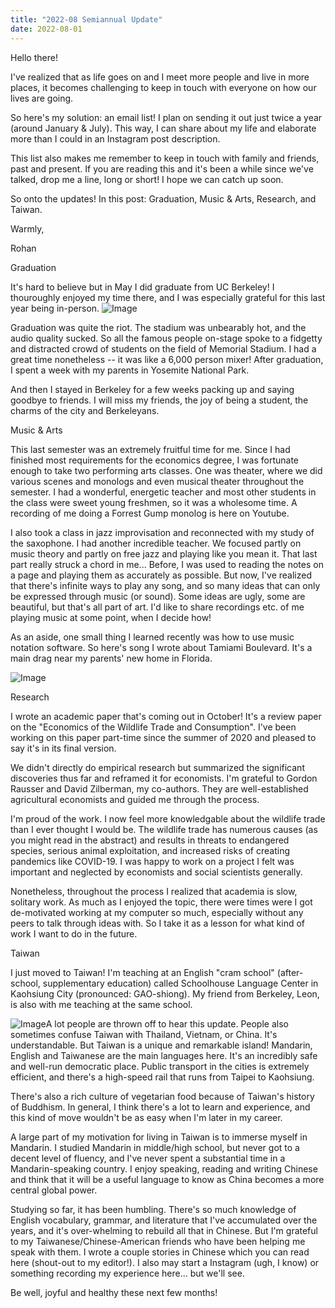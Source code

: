 ```yaml
---
title: "2022-08 Semiannual Update"
date: 2022-08-01
---
```


Hello there!

I've realized that as life goes on and I meet more people and live in more places, it becomes challenging to keep in touch with everyone on how our lives are going.

So here's my solution: an email list! I plan on sending it out just twice a year (around January & July). This way, I can share about my life and elaborate more than I could in an Instagram post description.

This list also makes me remember to keep in touch with family and friends, past and present. If you are reading this and it's been a while since we've talked, drop me a line, long or short! I hope we can catch up soon.


So onto the updates! In this post: Graduation, Music & Arts, Research, and Taiwan.

Warmly,


Rohan

Graduation

It's hard to believe but in May I did graduate from UC Berkeley! I thouroughly enjoyed my time there, and I was especially grateful for this last year being in-person. ![Image](./images/WhatsApp%20Image%202022-05-15%20at%208.02.20%20PM.jpeg)








Graduation was quite the riot. The stadium was unbearably hot, and the audio quality sucked. So all the famous people on-stage spoke to a fidgetty and distracted crowd of students on the field of Memorial Stadium. I had a great time nonetheless -- it was like a 6,000 person mixer! After graduation, I spent a week with my parents in Yosemite National Park. 

And then I stayed in Berkeley for a few weeks packing up and saying goodbye to friends. I will miss my friends, the joy of being a student, the charms of the city and Berkeleyans.

Music & Arts

This last semester was an extremely fruitful time for me. Since I had finished most requirements for the economics degree, I was fortunate enough to take two performing arts classes. One was theater, where we did various scenes and monologs and even musical theater throughout the semester. I had a wonderful, energetic teacher and most other students in the class were sweet young freshmen, so it was a wholesome time. A recording of me doing a Forrest Gump monolog is here on Youtube.


I also took a class in jazz improvisation and reconnected with my study of the saxophone. I had another incredible teacher. We focused partly on music theory and partly on free jazz and playing like you mean it. That last part really struck a chord in me... Before, I was used to reading the notes on a page and playing them as accurately as possible. But now, I've realized that there's infinite ways to play any song, and so many ideas that can only be expressed through music (or sound). Some ideas are ugly, some are beautiful, but that's all part of art. I'd like to share recordings etc. of me playing music at some point, when I decide how!


As an aside, one small thing I learned recently was how to use music notation software. So here's song I wrote about Tamiami Boulevard. It's a main drag near my parents' new home in Florida.

![Image](./images/down%20tamiami.png) 

Research

I wrote an academic paper that's coming out in October! It's a review paper on the "Economics of the Wildlife Trade and Consumption". I've been working on this paper part-time since the summer of 2020 and pleased to say it's in its final version.


We didn't directly do empirical research but summarized the significant discoveries thus far and reframed it for economists. I'm grateful to Gordon Rausser and David Zilberman, my co-authors. They are well-established agricultural economists and guided me through the process.


I'm proud of the work. I now feel more knowledgable about the wildlife trade than I ever thought I would be. The wildlife trade has numerous causes (as you might read in the abstract) and results in threats to endangered species, serious animal exploitation, and increased risks of creating pandemics like COVID-19. I was happy to work on a project I felt was important and neglected by economists and social scientists generally.


Nonetheless, throughout the process I realized that academia is slow, solitary work. As much as I enjoyed the topic, there were times were I got de-motivated working at my computer so much, especially without any peers to talk through ideas with. So I take it as a lesson for what kind of work I want to do in the future.


Taiwan

I just moved to Taiwan! I'm teaching at an English "cram school" (after-school, supplementary education) called Schoolhouse Language Center in Kaohsiung City (pronounced: GAO-shiong). My friend from Berkeley, Leon, is also with me teaching at the same school. 

![Image](./images/WhatsApp%20Image%202022-07-30%20at%209.22.52%20AM.jpeg)A lot people are thrown off to hear this update. People also sometimes confuse Taiwan with Thailand, Vietnam, or China. It's understandable. But Taiwan is a unique and remarkable island! Mandarin, English and Taiwanese are the main languages here. It's an incredibly safe and well-run democratic place. Public transport in the cities is extremely efficient, and there's a high-speed rail that runs from Taipei to Kaohsiung.




There's also a rich culture of vegetarian food because of Taiwan's history of Buddhism. In general, I think there's a lot to learn and experience, and this kind of move wouldn't be as easy when I'm later in my career.

A large part of my motivation for living in Taiwan is to immerse myself in Mandarin. I studied Mandarin in middle/high school, but never got to a decent level of fluency, and I've never spent a substantial time in a Mandarin-speaking country. I enjoy speaking, reading and writing Chinese and think that it will be a useful language to know as China becomes a more central global power.

Studying so far, it has been humbling. There's so much knowledge of English vocabulary, grammar, and literature that I've accumulated over the years, and it's over-whelming to rebuild all that in Chinese. But I'm grateful to my Taiwanese/Chinese-American friends who have been helping me speak with them. I wrote a couple stories in Chinese which you can read here (shout-out to my editor!). I also may start a Instagram (ugh, I know) or something recording my experience here... but we'll see.

Be well, joyful and healthy these next few months!
